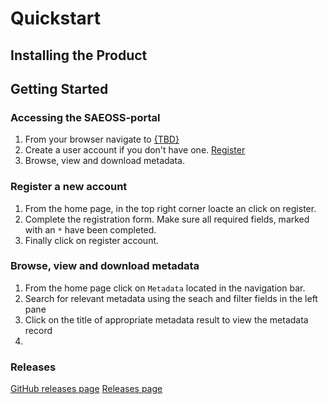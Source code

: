 # Quickstart
<!-- Replace all of the titles with relevant titles -->

## Installing the Product
<!-- Easy to follow instructions for installing the product
not always a necessity -->


## Getting Started
<!-- Easy to follow instructions for getting started using
the product -->

### Accessing the SAEOSS-portal
1) From your browser navigate to [{TBD}](http://www..)
2) Create a user account if you don't have one. [Register](#register)   
3) Browse, view and download metadata. 

### Register a new account
1) From the home page, in the top right corner loacte an click on register.
2) Complete the registration form. Make sure all required fields, marked with an `*` have been completed.
3) Finally click on register account.

### Browse, view and download metadata
1) From the home page click on `Metadata` located in the navigation bar.
2) Search for relevant metadata using the seach and filter fields in the left pane
3) Click on the title of appropriate metadata result to view the metadata record
4) 

### Releases

<!-- Insert links to release pages -->
[GitHub releases page]()
[Releases page]()
